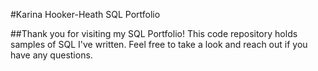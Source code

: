 #Karina Hooker-Heath SQL Portfolio  

##Thank you for visiting my SQL Portfolio! This code repository holds samples of SQL I've written. Feel free to take a look and reach out if you have any questions. 
